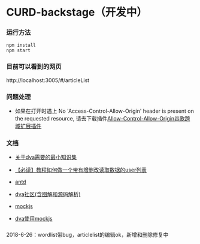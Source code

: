 # CURD-backstage（开发中）


### 运行方法
```
npm install
npm start
```
### 目前可以看到的网页
http://localhost:3005/#/articleList


### 问题处理
- 如果在打开时遇上 No 'Access-Control-Allow-Origin' header is present on the requested resource,
请去下载插件[Allow-Control-Allow-Origin谷歌跨域扩展插件](https://download.csdn.net/download/zz975896590/10266971)

### 文档
- [关于dva需要的最小知识集](https://github.com/dvajs/dva-knowledgemap)

- [【必读】教程如何做一个带有增删改读取数据的user列表](https://github.com/dvajs/dva-docs/blob/master/v1/zh-cn/tutorial/01-%E6%A6%82%E8%A6%81.md)
- [antd](https://ant.design/docs/react/introduce-cn)
- [dva社区(含图解和源码解析)](https://dvajs.com/guide/)
- [mockjs](http://mockjs.com/dist/mock.js)
- [dva使用mockjs](http://doc.okbase.net/tjc1996/archive/262169.html)

### 
2018-6-26：wordlist带bug，articlelist的编辑ok，新增和删除修复中